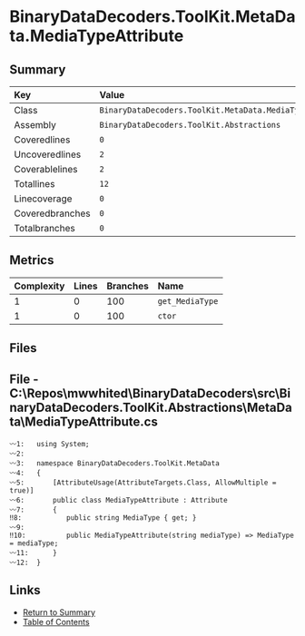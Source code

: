 ﻿# BinaryDataDecoders.ToolKit.MetaData.MediaTypeAttribute

## Summary

| Key             | Value                                                    |
| :-------------- | :------------------------------------------------------- |
| Class           | `BinaryDataDecoders.ToolKit.MetaData.MediaTypeAttribute` |
| Assembly        | `BinaryDataDecoders.ToolKit.Abstractions`                |
| Coveredlines    | `0`                                                      |
| Uncoveredlines  | `2`                                                      |
| Coverablelines  | `2`                                                      |
| Totallines      | `12`                                                     |
| Linecoverage    | `0`                                                      |
| Coveredbranches | `0`                                                      |
| Totalbranches   | `0`                                                      |

## Metrics

| Complexity | Lines | Branches | Name            |
| :--------- | :---- | :------- | :-------------- |
| 1          | 0     | 100      | `get_MediaType` |
| 1          | 0     | 100      | `ctor`          |

## Files

## File - C:\Repos\mwwhited\BinaryDataDecoders\src\BinaryDataDecoders.ToolKit.Abstractions\MetaData\MediaTypeAttribute.cs

```CSharp
〰1:   using System;
〰2:   
〰3:   namespace BinaryDataDecoders.ToolKit.MetaData
〰4:   {
〰5:       [AttributeUsage(AttributeTargets.Class, AllowMultiple = true)]
〰6:       public class MediaTypeAttribute : Attribute
〰7:       {
‼8:           public string MediaType { get; }
〰9:   
‼10:          public MediaTypeAttribute(string mediaType) => MediaType = mediaType;
〰11:      }
〰12:  }
```

## Links

* [Return to Summary](Summary.md)
* [Table of Contents](../TOC.md)

